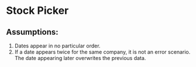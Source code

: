 # Stock Picker

## Assumptions:
1. Dates appear in no particular order.
2. If a date appears twice for the same company, it is not an error scenario. The date appearing later overwrites the previous data. 